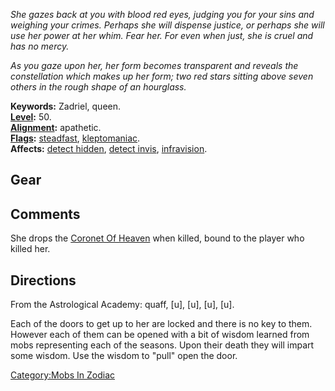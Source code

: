 *She gazes back at you with blood red eyes, judging you for your sins
and weighing your crimes. Perhaps she will dispense justice, or perhaps
she will use her power at her whim. Fear her. For even when just, she is
cruel and has no mercy.*

*As you gaze upon her, her form becomes transparent and reveals the
constellation which makes up her form; two red stars sitting above seven
others in the rough shape of an hourglass.*

**Keywords:** Zadriel, queen.  
**[Level](Level "wikilink"):** 50.  
**[Alignment](Alignment "wikilink"):** apathetic.  
**[Flags](:Category:_Mob_Types "wikilink"):**
[steadfast](Sentinel_Mobs "wikilink"),
[kleptomaniac](:Category:Scavenging_Mobs "wikilink").  
**Affects:** [detect hidden](Detect_Hidden "wikilink"), [detect
invis](Detect_Invis "wikilink"),
[infravision](Infravision "wikilink").  

## Gear

## Comments

She drops the [Coronet Of Heaven](Coronet_Of_Heaven "wikilink") when
killed, bound to the player who killed her.

## Directions

From the Astrological Academy: quaff, \[u\], \[u\], \[u\], \[u\].

Each of the doors to get up to her are locked and there is no key to
them. However each of them can be opened with a bit of wisdom learned
from mobs representing each of the seasons. Upon their death they will
impart some wisdom. Use the wisdom to "pull" open the door.

[Category:Mobs In Zodiac](Category:Mobs_In_Zodiac "wikilink")
